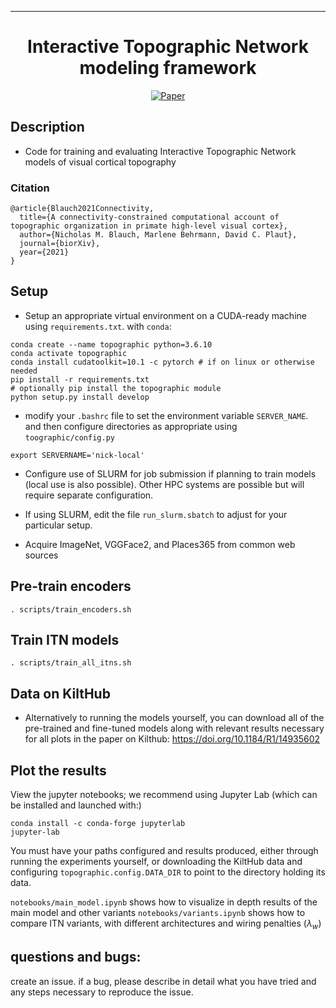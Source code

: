---   
<div align="center">    
 
# Interactive Topographic Network modeling framework 

[![Paper](http://img.shields.io/badge/biorXiv-2021-4b44ce.svg)](https://www.biorxiv.org/content/10.1101/2021.05.29.446297v2)
<!--
PSYARXIV   
[![Paper](http://img.shields.io/badge/arxiv-math.co:1480.1111-B31B1B.svg)](https://www.biorxiv.org/content/10.1101/2021.05.29.446297v2)
-->
</div>
 
## Description   
- Code for training and evaluating Interactive Topographic Network models of visual cortical topography

### Citation   
```
@article{Blauch2021Connectivity,
  title={A connectivity-constrained computational account of topographic organization in primate high-level visual cortex},
  author={Nicholas M. Blauch, Marlene Behrmann, David C. Plaut},
  journal={biorXiv},
  year={2021}
}
```   

## Setup 

- Setup an appropriate virtual environment on a CUDA-ready machine using `requirements.txt`. with `conda`:
```
conda create --name topographic python=3.6.10
conda activate topographic
conda install cudatoolkit=10.1 -c pytorch # if on linux or otherwise needed
pip install -r requirements.txt
# optionally pip install the topographic module 
python setup.py install develop
```
- modify your `.bashrc` file to set the environment variable `SERVER_NAME`. and then configure directories as appropriate using `toographic/config.py`
```
export SERVERNAME='nick-local'
```

- Configure use of SLURM for job submission if planning to train models (local use is also possible). Other HPC systems are possible but will require separate configuration.
 - If using SLURM, edit the file ```run_slurm.sbatch``` to adjust for your particular setup. 

- Acquire ImageNet, VGGFace2, and Places365 from common web sources



## Pre-train encoders
```
. scripts/train_encoders.sh
```  
## Train ITN models
```
. scripts/train_all_itns.sh
```

## Data on KiltHub
- Alternatively to running the models yourself, you can download all of the pre-trained and fine-tuned models along with relevant results necessary for all plots in the paper on Kilthub: https://doi.org/10.1184/R1/14935602

## Plot the results
View the jupyter notebooks; we recommend using Jupyter Lab (which can be installed and launched with:)
``` 
conda install -c conda-forge jupyterlab
jupyter-lab
```
You must have your paths configured and results produced, either through running the experiments yourself, or downloading the KiltHub data and configuring `topographic.config.DATA_DIR` to point to the directory holding its data. 

`notebooks/main_model.ipynb` shows how to visualize in depth results of the main model and other variants
`notebooks/variants.ipynb` shows how to compare ITN variants, with different architectures and wiring penalties ($\lambda_w$)

## questions and bugs: 
create an issue. if a bug, please describe in detail what you have tried and any steps necessary to reproduce the issue. 
